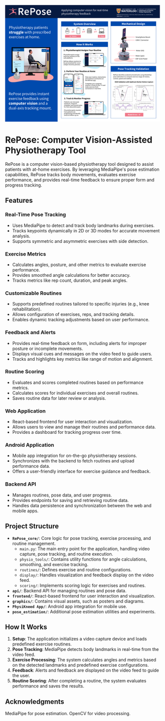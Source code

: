 <img src="assets/RePoseter.png">

# RePose: Computer Vision-Assisted Physiotherapy Tool

RePose is a computer vision-based physiotherapy tool designed to assist patients with at-home exercises. By leveraging MediaPipe's pose estimation capabilities, RePose tracks body movements, evaluates exercise performance, and provides real-time feedback to ensure proper form and progress tracking.

## Features

### Real-Time Pose Tracking

- Uses MediaPipe to detect and track body landmarks during exercises.
- Tracks keypoints dynamically in 2D or 3D modes for accurate movement analysis.
- Supports symmetric and asymmetric exercises with side detection.

### Exercise Metrics

- Calculates angles, posture, and other metrics to evaluate exercise performance.
- Provides smoothed angle calculations for better accuracy.
- Tracks metrics like rep count, duration, and peak angles.

### Customizable Routines

- Supports predefined routines tailored to specific injuries (e.g., knee rehabilitation).
- Allows configuration of exercises, reps, and tracking details.
- Enables dynamic tracking adjustments based on user performance.

### Feedback and Alerts

- Provides real-time feedback on form, including alerts for improper posture or incomplete movements.
- Displays visual cues and messages on the video feed to guide users.
- Tracks and highlights key metrics like range of motion and alignment.

### Routine Scoring

- Evaluates and scores completed routines based on performance metrics.
- Calculates scores for individual exercises and overall routines.
- Saves routine data for later review or analysis.

### Web Application

- React-based frontend for user interaction and visualization.
- Allows users to view and manage their routines and performance data.
- Provides a dashboard for tracking progress over time.

### Android Application

- Mobile app integration for on-the-go physiotherapy sessions.
- Synchronizes with the backend to fetch routines and upload performance data.
- Offers a user-friendly interface for exercise guidance and feedback.

### Backend API

- Manages routines, pose data, and user progress.
- Provides endpoints for saving and retrieving routine data.
- Handles data persistence and synchronization between the web and mobile apps.

## Project Structure

- **`RePose_core/`**: Core logic for pose tracking, exercise processing, and routine management.
  - `main.py`: The main entry point for the application, handling video capture, pose tracking, and routine execution.
  - `physio_tools/`: Contains utility functions for angle calculations, smoothing, and exercise tracking.
  - `routines/`: Defines exercise and routine configurations.
  - `display/`: Handles visualization and feedback display on the video feed.
  - `scoring/`: Implements scoring logic for exercises and routines.
- **`api/`**: Backend API for managing routines and pose data.
- **`frontend/`**: React-based frontend for user interaction and visualization.
- **`graphics/`**: Contains visual assets, such as posters and diagrams.
- **`PhysiKneed App/`**: Android app integration for mobile use.
- **`pose_estimation/`**: Additional pose estimation utilities and experiments.

## How It Works

1. **Setup**: The application initializes a video capture device and loads predefined exercise routines.
2. **Pose Tracking**: MediaPipe detects body landmarks in real-time from the video feed.
3. **Exercise Processing**: The system calculates angles and metrics based on the detected landmarks and predefined exercise configurations.
4. **Feedback**: Alerts and feedback are displayed on the video feed to guide the user.
5. **Routine Scoring**: After completing a routine, the system evaluates performance and saves the results.

## Acknowledgments

MediaPipe for pose estimation.
OpenCV for video processing.
